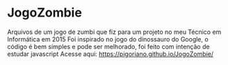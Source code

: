 # JogoZombie
 Arquivos de um jogo de zumbi que fiz para um projeto no meu Técnico em Informática em 2015
Foi inspirado no jogo do dinossauro do Google, o código é bem simples e pode ser melhorado, foi feito com intenção de estudar javascript
Acesse aqui: https://pigoriano.github.io/JogoZombie/
